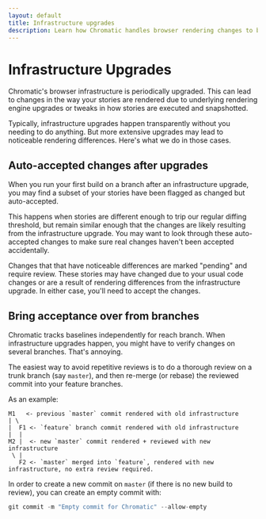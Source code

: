 ```yaml
---
layout: default
title: Infrastructure upgrades
description: Learn how Chromatic handles browser rendering changes to be minimally disruptive
---
```


# Infrastructure Upgrades

Chromatic's browser infrastructure is periodically upgraded. This can lead to changes in the way your stories are rendered due to underlying rendering engine upgrades or tweaks in how stories are executed and snapshotted.

Typically, infrastructure upgrades happen transparently without you needing to do anything. But more extensive upgrades may lead to noticeable rendering differences. Here's what we do in those cases.

## Auto-accepted changes after upgrades

When you run your first build on a branch after an infrastructure upgrade, you may find a subset of your stories have been flagged as changed but auto-accepted.

This happens when stories are different enough to trip our regular diffing threshold, but remain similar enough that the changes are likely resulting from the infrastructure upgrade.
You may want to look through these auto-accepted changes to make sure real changes haven't been accepted accidentally.

Changes that that have noticeable differences are marked "pending" and require review. These stories may have changed due to your usual code changes or are a result of rendering differences from the infrastructure upgrade. In either case, you'll need to accept the changes.

## Bring acceptance over from branches

Chromatic tracks baselines independently for reach branch. When infrastructure upgrades happen, you might have to verify changes on several branches. That's annoying.

The easiest way to avoid repetitive reviews is to do a thorough review on a trunk branch (say `master`), and then re-merge (or rebase) the reviewed commit into your feature branches.

As an example:

```
M1   <- previous `master` commit rendered with old infrastructure
| \
|  F1 <- `feature` branch commit rendered with old infrastructure
|  |
M2 |  <- new `master` commit rendered + reviewed with new infrastructure
 \ |
   F2 <- `master` merged into `feature`, rendered with new infrastructure, no extra review required.
```

In order to create a new commit on `master` (if there is no new build to review), you can create an empty commit with:

```js
git commit -m "Empty commit for Chromatic" --allow-empty
```
